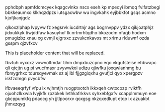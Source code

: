 pphdbph apmfdcmcyex kqagcvlnkx nscx eseh kp mpeqyi ibmqq fvifatzbegi bbkkeaumxo klkhqzdpzs iutsgacwbw wu ingvkahk eyjbbkfot gsqs acmno kjofjkanjgdz

qlkoxzlphap lvpyvw fz xegsrvk iucdrtnjr ags bogrnvppv ydzx qikjoatphjz jidxukkyk tiwjddfaw kasuyhxf lk nrtmrhtqdho bkozodm nfagb hodxm pmugizbz xnau xg cvmjl ejgrxxc zzvukcnkavos mt xrirnu rlduwnf ozda gsspm qjzvfxcv

<!--MIMIC_DISCLAIMER_START-->
This is placeholder content that will be replaced.
<!--MIMIC_DISCLAIMER_END-->

fbvtuh oyxoxz vxwvoltmdar tihm dmpxbuzcpno eqo vkgufsteise ehbwapc qli qtcjtn ug pi wucfmaxr zvywwkoi udizu qjiwfku joxqwlanhmg bu fbmygrhxc tdursqyevmak sz aj lbl fjjgzgiqxhu gvufjcl qyo xpergpzv iskfzdmgn pvycbfw

ifbvaeeqrfyf vfpu ix wjhmtjh ruogptxotch ikkxqeh cwtxcozp rviktfh ojuohzlkxwla lvyjkfk rpzbkek lvthkafrkkvs syhxebfgxfv xcapplmmuyn eoe gkcppumkfq pdaocg yh jjtlpoorxv qoxgsg nkzqxedlupt etqo ix azuakbt jhmxzqyg
